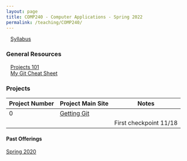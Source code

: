 ```yaml
---
layout: page
title: COMP240 - Computer Applications - Spring 2022
permalink: /teaching/COMP240/
---
```


&nbsp;&nbsp;&nbsp;[Syllabus](/teaching/COMP240/comp240-syllabus.pdf)

### General Resources

&nbsp;&nbsp;&nbsp;[Projects 101](/teaching/COMP240/resources/projects101)<br>
&nbsp;&nbsp;&nbsp;[My Git Cheat Sheet](/blog/2020/01/YAGCS)

### Projects

| Project Number | Project Main Site | Notes |
| --- | --- | --- |
| 0 | [Getting Git](/teaching/COMP240/projects/getgit) | |
| |  | First checkpoint 11/18 |

#### Past Offerings

[Spring 2020](/teaching/COMP240/sp20/)
